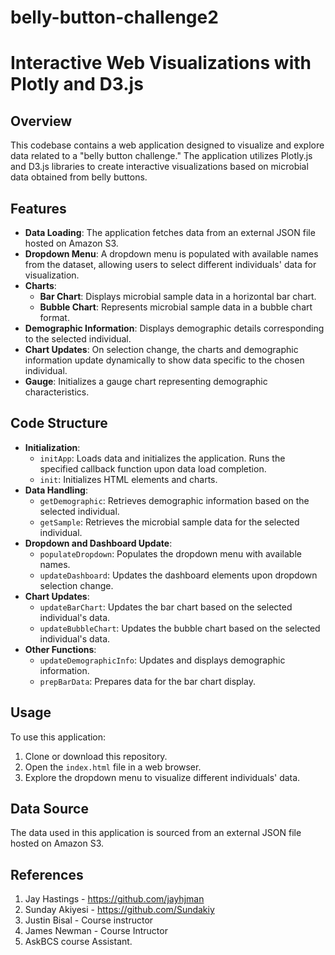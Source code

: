# belly-button-challenge2


# Interactive Web Visualizations with Plotly and D3.js

## Overview

This codebase contains a web application designed to visualize and explore data related to a "belly button challenge." The application utilizes Plotly.js and D3.js libraries to create interactive visualizations based on microbial data obtained from belly buttons.

## Features

- **Data Loading**: The application fetches data from an external JSON file hosted on Amazon S3.
- **Dropdown Menu**: A dropdown menu is populated with available names from the dataset, allowing users to select different individuals' data for visualization.
- **Charts**:
  - **Bar Chart**: Displays microbial sample data in a horizontal bar chart.
  - **Bubble Chart**: Represents microbial sample data in a bubble chart format.
- **Demographic Information**: Displays demographic details corresponding to the selected individual.
- **Chart Updates**: On selection change, the charts and demographic information update dynamically to show data specific to the chosen individual.
- **Gauge**: Initializes a gauge chart representing demographic characteristics.

## Code Structure

- **Initialization**:
  - `initApp`: Loads data and initializes the application. Runs the specified callback function upon data load completion.
  - `init`: Initializes HTML elements and charts.
- **Data Handling**:
  - `getDemographic`: Retrieves demographic information based on the selected individual.
  - `getSample`: Retrieves the microbial sample data for the selected individual.
- **Dropdown and Dashboard Update**:
  - `populateDropdown`: Populates the dropdown menu with available names.
  - `updateDashboard`: Updates the dashboard elements upon dropdown selection change.
- **Chart Updates**:
  - `updateBarChart`: Updates the bar chart based on the selected individual's data.
  - `updateBubbleChart`: Updates the bubble chart based on the selected individual's data.
- **Other Functions**:
  - `updateDemographicInfo`: Updates and displays demographic information.
  - `prepBarData`: Prepares data for the bar chart display.

## Usage

To use this application:
1. Clone or download this repository.
2. Open the `index.html` file in a web browser.
3. Explore the dropdown menu to visualize different individuals' data.

## Data Source

The data used in this application is sourced from an external JSON file hosted on Amazon S3.

## References 
1. Jay Hastings - https://github.com/jayhjman
2. Sunday Akiyesi - https://github.com/Sundakiy
3. Justin Bisal - Course instructor
4. James Newman - Course Intructor
5. AskBCS course Assistant.